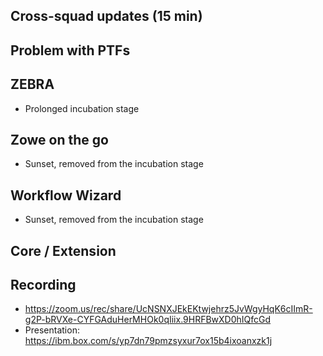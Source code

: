 ## Cross-squad updates (15 min)

## Problem with PTFs

## ZEBRA
- Prolonged incubation stage

## Zowe on the go
- Sunset, removed from the incubation stage

## Workflow Wizard
- Sunset, removed from the incubation stage

## Core / Extension

## Recording
- https://zoom.us/rec/share/UcNSNXJEkEKtwjehrz5JvWgyHqK6cIImR-g2P-bRVXe-CYFGAduHerMHOk0qIiix.9HRFBwXD0hIQfcGd 
- Presentation: https://ibm.box.com/s/yp7dn79pmzsyxur7ox15b4ixoanxzk1j 
